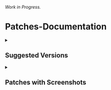 _Work in Progress._

# Patches-Documentation

<details><summary>

## Suggested Versions
</summary>

***Recommended application versions to patch for best compatibilty with patches.***

<details><summary>

#### YouTube - Versions
</summary>

```
18.46.43
```
```
18.45.43
```
```
18.44.41
```
```
18.43.45
```
```
18.42.41
```
```
18.41.39
```
```
18.40.34
```
```
18.39.41
```
```
18.38.44
```
```
18.37.36
```
```
18.36.39
```
```
18.35.36
```
```
18.34.38
```
```
18.33.40
```
```
18.32.39
```
```
18.31.40
```
```
18.30.37
```
```
18.29.38
```
```
18.27.36
```
```
18.25.40
```

</details>

<details><summary>
  
#### YouTube Music - Versions
</summary>

```
6.21.52+
```
</details>

<details><summary>

#### Reddit - Versions
</summary>

```
all
```
</details></details>

<details><summary>

## Patches with Screenshots
</summary>

***List of patches with screenshots. You may need to scroll to view the complete table.***

<details><summary>

#### YouTube
</summary>

| Patch | Description | Related Screenshots |
|:--------:|:--------------:|:-----------------:|
| `Add splash animation` | Adds splash animation, which was removed in YT v18.19.36+. This patch won't work with the `Custom branding icon` patches. | [Screenshots](https://imgur.com/a/Ls6167p) |
| `Alternative thumbnails` | Adds an option to replace video thumbnails with still image captures of the video. | [Screenshots](https://imgur.com/a/facqljP) |
| `Ambient mode switch` | Bypass the restrictions of ambient mode or disable it completely. | [Screenshots](https://imgur.com/a/qjNlGP3) |
| `Append time stamps information` | Add the current video quality or playback speed in brackets next to the current time. | [Screenshots](https://imgur.com/a/QZoeBfT) |
| `Change homepage` | Defaults to subscription tab instead of home when the app opens. | [Screenshots](https://imgur.com/a/Xxeq0XD) |
| `Custom branding icon MMT` | Changes the app launcher icon to MMT. | [Screenshots](https://imgur.com/1h94NCw) |
| `Custom branding icon Revancify Blue` | Changes the app launcher icon to Revancify Blue. | [Screenshots](https://imgur.com/a/Ov9fPHX) |
| `Custom branding icon Revancify Red` | Changes the app launcher icon to Revancify Red. | [Screenshots](https://imgur.com/a/ZNxfmER) |
| `Custom branding name YouTube` | Rename the app to the name specified in the options.json file. (Default: ReVanced Extended) | [Screenshots](https://imgur.com/a/uYAWf65) |
| `Custom double tap length` | Add custom 'double-tap to seek' values that are specified in the options.json file. | [Screenshots](https://imgur.com/a/S1fyX9A) |
| `Custom package name` | Uses the package name specified in the options.json file for the non-root build. | [Screenshots](https://imgur.com/a/DY0EMNI) |
| `Custom playback speed` | Adds more playback speed options. | [Screenshots](https://imgur.com/a/7dE1QiH) |
| `Custom player overlay opacity` | Change the opacity of the player background, when player controls are visible. | [Screenshots](https://imgur.com/a/XMEbK6f) |
| `Custom seekbar color` | Change seekbar color in video player and video thumbnails. | [Screenshots](https://imgur.com/a/wUBZNdH) |
| `Default playback speed` | Adds ability to set default video speed settings. | [Screenshots](https://imgur.com/a/x1YmkfG) |
| `Default video quality` | Adds ability to set default video quality settings. | [Screenshots](https://imgur.com/a/hqY3SiN) |
| `Disable HDR video` | Disable HDR video. | [Screenshots](https://imgur.com/a/pbVp2g3) |
| `Disable QUIC protocol` | Disable CronetEngine's QUIC protocol. | [Screenshots](https://imgur.com/a/CPNzSFq) |
| `Disable auto captions` | Disables forced auto-captions. | [Screenshots](https://imgur.com/a/rYqTjk1) |
| `Disable haptic feedback` | Adds options to disable haptic feedback. | [Screenshots](https://imgur.com/a/c0og6Ay) |
| `Disable landscape mode` | Disable landscape mode when entering fullscreen. | [Screenshots](https://imgur.com/a/tJiXrmf) |
| `Disable pip notification` | Disables the PiP notification when you first launch PiP mode. | [Screenshots](https://imgur.com/a/ZEPIdOW) |
| `Disable shorts on startup` | Disables Shorts from resuming when launching YouTube. | [Screenshots](https://imgur.com/a/GmsP5oK) |
| `Disable speed overlay` | Disable 'Play at 2x speed' while holding down. | [Screenshots](https://imgur.com/a/7eoHOSE) |
| `Enable compact controls overlay` | Enables a compact control overlay in fullscreen. | [Screenshots](https://imgur.com/a/gVc4uMQ) |
| `Enable debug logging` | Adds debugging options. | [Screenshots](https://imgur.com/a/7mNOSsa) |
| `Enable external browser` | Opens URLs outside the app in an external browser. | [Screenshots](https://imgur.com/a/Nm2mvzd) |
| `Enable gradient loading screen` | Enables gradient loading screen. | [Screenshots](https://imgur.com/a/x9DTOAZ) |
| `Enable language switch` | Enable/disable language switch toggle. | [Screenshots](https://imgur.com/a/ERg1coh) |
| `Enable minimized playback` | Enables picture-in-picture and background playback. | [Screenshots](https://imgur.com/a/ET3HcEx) |
| `Enable music search` | Enables music search in the voice search screen. | [Screenshots](https://imgur.com/a/Ccnfbkh) |
| `Enable new splash animation` | Enables a new type of splash animation on Android 12+ devices. | [Screenshots](https://imgur.com/a/dtLaOYP) |
| `Enable new thumbnail preview` | Enables a new type of seek preview. | [Screenshots](https://imgur.com/a/lv2AxVP) |
| `Enable old quality layout` | Enables the original quality flyout menu. | [Screenshots](https://imgur.com/a/v7HyezL) |
| `Enable open links directly` | Skips over redirection URLs to external links. | [Screenshots](https://imgur.com/a/lMJqViC) |
| `Enable seekbar tapping` | Enables tap-to-seek on the seekbar of the video player. | [Screenshots](https://imgur.com/a/PtA0tb3) |
| `Enable tablet mini player` | Enables the tablet mini-player layout. | [Screenshots](https://imgur.com/a/mLjsifI) |
| `Enable tablet navigation bar` | Enables the tablet navigation bar layout. | [Screenshots](https://imgur.com/a/KUi3w7f) |
| `Enable wide search bar` | Replaces the search icon with a wide search bar. This will hide the YouTube logo when active. | [Screenshots](https://imgur.com/a/wG3Mx3S) |
| `Force OPUS codec` | Forces the opus codec for audios. | [Screenshots](https://imgur.com/a/coCGCKS) |
| `Force fullscreen` | Forces the video to fullscreen when video starts. | [Screenshots](https://imgur.com/a/Pk9C0Ta) |
| `Force video codec` | Forces the video codec for videos. | [Screenshots](https://imgur.com/a/aW2QPKG) |
| `Hide account menu` | Allows you to hide account menu elements. | [Screenshots](https://imgur.com/a/MCvbnQu) |
| `Hide animated button background` | Hides the background of the pause and play animated buttons in the Shorts player. | [Screenshots](https://imgur.com/a/iqmYlgS) |
| `Hide auto player popup panels` | Hides automatic popup panels when opening a playlist/livestream. | [Screenshots](https://imgur.com/a/R3BHdAn) |
| `Hide autoplay button` | Hides the autoplay toggle in the video player. | [Screenshots](https://imgur.com/a/9S3NUVx) |
| `Hide autoplay preview` | Hides the autoplay preview container in fullscreen. | [Screenshots](https://imgur.com/a/OhxdFY9) |
| `Hide button container` | Adds options to hide action buttons under a video (like, clip, remix, etc). | [Screenshots](https://imgur.com/a/pB2DkdJ) |
| `Hide captions button` | Hides the captions button in the video player. | [Screenshots](https://imgur.com/a/iKc0ARk) |
| `Hide cast button` | Hides the cast button in the video player. | [Screenshots](https://imgur.com/a/WNwI6Ve) |
| `Hide category bar` | Hides the category bar at the top of feeds. | [Screenshots](https://imgur.com/a/P7H2Edn) |
| `Hide channel avatar section` | Hides the channel avatar section in the subscription tab. | [Screenshots](https://imgur.com/a/e0bU6sz) |
| `Hide channel profile components` | Hides channel profile components. | [Screenshots](https://imgur.com/a/pt050Zl) |
| `Hide channel watermark` | Hides the creator watermarks on videos. | [Screenshots](https://imgur.com/a/Hlj6967) |
| `Hide collapse button` | Hides the collapse button in the video player. | [Screenshots](https://imgur.com/a/bI1Fuoh) |
| `Hide comment component` | Adds options to hide components related to comments. | [Screenshots](https://imgur.com/a/hTXpbSV) |
| `Hide crowdfunding box` | Hides the crowdfunding box between the player and video description. | [Screenshots](https://imgur.com/a/WJlGhpq) |
| `Hide description components` | Hides video description components. | [Screenshots](https://imgur.com/a/xhIJoD6) |
| `Hide double tap overlay filter` | Prevents the screen from darkening when double-tapping. | [Screenshots](https://imgur.com/a/ualcmms) |
| `Hide end screen cards` | Hides the suggested video cards at the end of a video in fullscreen. | [Screenshots](https://imgur.com/a/50psTcB) |
| `Hide end screen overlay` | Hides endscreen overlay when swiping up while in fullscreen and at the end of videos. | [Screenshots](https://imgur.com/a/t8x32O6) |
| `Hide feed flyout panel` | Hides feed flyout panel components. | [Screenshots](https://imgur.com/a/nf1UPHc) |
| `Hide filmstrip overlay` | Hides the filmstrip overlay when holding down on the seekbar. | [Screenshots](https://imgur.com/a/0f2sH10) |
| `Hide floating microphone` | Hides the floating microphone button above the keyboard. | [Screenshots](https://imgur.com/a/PX54fRG) |
| `Hide fullscreen panels` | Hides the video title and quick actions in fullscreen. And prevents the description, comments, live chat, and playlist panels from showing while in fullscreen. | [Screenshots](https://imgur.com/a/5e2Lxrx) |
| `Hide general ads` | Removes ads in feeds and other areas. | [Screenshots](https://imgur.com/a/UfuiO7s) |
| `Hide handle` | Hides the handle in the account menu. | [Screenshots](https://imgur.com/a/MfWO2Rr) |
| `Hide info cards` | Hides info-cards in videos. | [Screenshots](https://imgur.com/a/yKKXVDP) |
| `Hide latest videos button` | Hides latest videos button in home feed. | [Screenshots](https://imgur.com/a/P9uQry5) |
| `Hide layout components` | Hides general layout components. | [Screenshots](https://imgur.com/a/5BP009b) |
| `Hide load more button` | Hides the button under videos that loads similar videos. | [Screenshots](https://imgur.com/a/jihDei9) |
| `Hide mix playlists` | Hides mix playlists from the home feed and video player. | [Screenshots](https://imgur.com/a/hzpefwO) |
| `Hide music button` | Hides the YouTube Music button in the video player. | [Screenshots](https://imgur.com/a/KYu3bMj) |
| `Hide navigation buttons` | Adds options to hide or change navigation buttons. | [Screenshots](https://imgur.com/a/TEHIhKt) |
| `Hide navigation label` | Hides the labels under the navigation buttons. | [Screenshots](https://imgur.com/a/TzHnK8l) |
| `Hide player button background` | Remove the dark circle surrounding the pause/play button and the next and previous buttons/arrows. | [Screenshots](https://imgur.com/a/7l2ExDA) |
| `Hide player flyout panel` | Adds options to hide player flyout panel components. | [Screenshots](https://imgur.com/a/ZYc7wRe) |
| `Hide previous next button` | Hides the previous and next buttons from the player controls. | [Screenshots](https://imgur.com/a/WNp9p4t) |
| `Hide search term thumbnail` | Hide thumbnails in the search term history. | [Screenshots](https://imgur.com/a/YqIV8Cj) |
| `Hide seek message` | Hides the 'Slide left or right to seek' message container. | [Screenshots](https://imgur.com/a/rQyBYg5) |
| `Hide seekbar` | Hides the seekbar in the video player and video thumbnails. | [Screenshots](https://imgur.com/a/qkVEocI) |
| `Hide shorts components` | Adds options to hide Shorts in feeds and Shorts components. | [Screenshots](https://imgur.com/a/qbJO6yf) |
| `Hide snack bar` | Hides snack bar popups. | [Screenshots](https://imgur.com/a/VBkD9LN) |
| `Hide suggested actions` | Hides the suggested actions bar inside the player. | [Screenshots](https://imgur.com/a/CQ1gJS7) |
| `Hide suggested video overlay` | Hide the suggested video overlay to play next. | [Screenshots](https://imgur.com/a/o6iF7zy) |
| `Hide suggestions shelf` | Hides the suggestions shelves in feeds. | [Screenshots](https://imgur.com/a/mPOKZru) |
| `Hide time stamp` | Hides timestamp in the video player. | [Screenshots](https://imgur.com/a/9TxGuEE) |
| `Hide toolbar button` | Hide the button in the toolbar. | [Screenshots](https://imgur.com/a/MCjVcpl) |
| `Hide tooltip content` | Hides the tooltip box that appears on first install. | [Screenshots](https://imgur.com/a/OAZ30Z5) |
| `Hide trending searches` | Hides trending searches in the search bar. | [Screenshots](https://imgur.com/a/1VjVi3A) |
| `Hide video ads` | Removes ads in the video player. | [Screenshots](https://imgur.com/a/Shr7JuB) |
| `Hide voice search button` | Hides voice search button in search bar. | [Screenshots](https://imgur.com/a/mPu54P0) |
| `Layout switch` | Adds the option to switch between tablet and phone layouts. | [Screenshots](https://imgur.com/a/16YQCJj) |
| `MaterialYou` | Applies the MaterialYou theme for Android 12+. | [Screenshots](https://imgur.com/a/CzspOyn) |
| `MicroG support` | Allows the app to run without root using MicroG and under a different package name. | [Screenshots](https://imgur.com/a/HDh7OiC) |
| `Overlay buttons` | Adds overlay buttons to the player (download, speed controls, amd copy link). | [Screenshots](https://imgur.com/a/U6JexYB) |
| `Premium heading` | Show or hide the premium heading. | [Screenshots](https://imgur.com/a/8mqIHQ3) |
| `Quick actions component` | Adds options to hide the quick action buttons beneath the seekbar while in fullscreen. | [Screenshots](https://imgur.com/a/PADAsaL) |
| `Return YouTube Dislike` | Shows the dislike count of videos using the Return YouTube Dislike API. | [Screenshots](https://imgur.com/a/mWj0eoj) |
| `Sanitize sharing links` | Removes tracking query parameters from the URLs when sharing links. | [Screenshots](https://imgur.com/a/mzdDNXD) |
| `Settings` | Applies mandatory patches to implement ReVanced settings into the application. | [Screenshots](https://imgur.com/a/qZJN1p0) |
| `Shorts outline button` | Apply the outline icon to the action button of the Shorts player. | [Screenshots](https://imgur.com/a/VXJvZoM) |
| `SponsorBlock` | Integrates SponsorBlock, which allows skipping undesired video segments, such as sponsored content. | [Screenshots](https://imgur.com/a/N7Z0CjM) |
| `Spoof app version` | Adds the ability to trick YouTube into thinking you are using a different app version. Useful if you want the old YouTube UI. | [Screenshots](https://imgur.com/a/x5E6fF0) |
| `Spoof device dimensions` | Spoofs the device dimensions in order to unlock higher video qualities that may not be available on your device. | [Screenshots](https://imgur.com/a/JqLAN0f) |
| `spoof player parameters` | Spoofs player parameters to prevent playback issues. | [Screenshots](https://imgur.com/a/PykVGQ0) |
| `Swipe controls` | Adds volume and brightness swipe controls. | [Screenshots](https://imgur.com/a/76uY3A9) |
| `Theme` | Change the app's theme to the values specified in options.json file (Default: Amoled black). | [Screenshots](https://imgur.com/a/4gsDQJS) |
| `Translations` | Add Crowdin translations for YouTube. | [Screenshots](https://imgur.com/a/R7Q1k2h) |
</details>

<details><summary>

#### YouTube Music
</summary>

| Patch | Description | Related Screenshots |
|:--------:|:--------------:|:-----------------:|
| `Amoled` | Applies an amoled black theme to flyout panels. | [Screenshots](https://imgur.com/a/PXnpWqK) |
| `Background play` | Enables background playback. | [Screenshots](https://imgur.com/a/gZki03j) |
| `Bitrate default value` | Set the audio quality to 'Always High' when you first install the app. | [Screenshots](https://imgur.com/a/sL2k1m4) |
| `Certificate spoof` | Spoofs the YouTube Music certificate for Android Auto. | [Screenshots](https://imgur.com/a/wYqUq6J) |
| `Custom branding icon MMT` | Changes the app launcher icon to MMT. | [Screenshots](https://imgur.com/K96jJ52) |
| `Custom branding icon Revancify Blue` | Changes the app launcher icon to Revancify Blue. | [Screenshots](https://imgur.com/1ijcyHr) |
| `Custom branding icon Revancify Red` | Changes the app launcher icon to Revancify Red. | [Screenshots](https://imgur.com/wwUsmiW) |
| `Custom branding name YouTube Music` | Rename the app to the name specified in the options.json file. | [Screenshots](https://imgur.com/a/ExSTD82) |
| `Custom package name` | Uses the package name specified in the options.json file for the non-root build. | [Screenshots](https://imgur.com/a/99sBIlq) |
| `Custom playback speed` | Adds more playback speed options. | [Screenshots](https://imgur.com/a/a5xeckD) |
| `Disable auto captions` | Disables forced auto captions. | [Screenshots](https://imgur.com/a/4PKAy9o) |
| `Enable black navigation bar` | Sets the navigation bar color to black. | [Screenshots](https://imgur.com/a/UK1YGZP) |
| `Enable color match player` | Matches the color of the mini player and the fullscreen player. | [Screenshots](https://imgur.com/a/F5mib6W) |
| `Enable compact dialog` | Enable compact flyout on phone layouts. | [Screenshots](https://imgur.com/a/NstyglG) |
| `Enable custom filter` | Adds a custom filter to hide specified layout components. | [Screenshots](https://imgur.com/a/U308EWB) |
| `Enable debug logging` | Adds debugging options. | [Screenshots](https://imgur.com/a/sqPwaM7) |
| `Enable force minimized player` | Keep player minimized even after switching tracks. | [Screenshots](https://imgur.com/a/lqAV44p) |
| `Enable landscape mode` | Enables entry into landscape mode by screen rotation on the phone. | [Screenshots](https://imgur.com/a/1ZUpMZg) |
| `Enable minimized playback` | Enables minimized playback on Kids music. | [Screenshots](https://imgur.com/a/6uOVWJp) |
| `Enable new player background` | Enable new player background. | [Screenshots](https://imgur.com/a/mCrcA34) |
| `Enable old player layout` | Return the player layout to old style. | [Screenshots](https://imgur.com/a/ClSxlkq) |
| `Enable old style library shelf` | Return the library shelf to old style. | [Screenshots](https://imgur.com/a/Yt24FKq) |
| `Enable old style miniplayer` | Return the mini-player to old style. (for YT Music v5.55.53+) | [Screenshots](https://imgur.com/a/jH46Cvo) |
| `Enable opus codec` | Enable opus codec when playing audio. | [Screenshots](https://imgur.com/a/uRdhxbI) |
| `Enable playback speed` | Add playback speed button to the flyout panel. | [Screenshots](https://imgur.com/a/OcnROfW) |
| `Enable sleep timer` | Adds a sleep timer option to flyout menu. | [Screenshots](https://imgur.com/a/cwEWZQi) |
| `Enable zen mode` | Adds a grey tint to the video player to reduce eye strain. | [Screenshots](https://imgur.com/a/KX7jYRi) |
| `Exclusive audio playback` | Enables the option to play music without video. | [Screenshots](https://imgur.com/a/WdZHw3M) |
| `Hide account menu` | Hide account menu elements. | [Screenshots](https://imgur.com/a/cGwYIYB) |
| `Hide action bar label` | Hide labels in action bar. | [Screenshots](https://imgur.com/a/zzoDqcJ) |
| `Hide button shelf` | Hides the category shelf from homepage and explorer. | [Screenshots](https://imgur.com/a/h0408Yl) |
| `Hide carousel shelf` | Hides the carousel shelf from the homepage and explore tab. | [Screenshots](https://imgur.com/a/RkAIZkF) |
| `Hide cast button` | Hides the cast button. | [Screenshots](https://imgur.com/a/NRNKGQG) |
| `Hide category bar` | Hides the music category bar at the top of the homepage. | [Screenshots](https://imgur.com/a/dCWHZmu) |
| `Hide channel guidelines` | Hides channel guidelines at the top of comments. | [Screenshots](https://imgur.com/a/EEs5Mw7) |
| `Hide emoji picker` | Hides emoji picker at the comments box. | [Screenshots](https://imgur.com/a/1K2OF8S) |
| `Hide flyout panel` | Hides flyout panel components. | [Screenshots](https://imgur.com/a/Sh2m1o4) |
| `Hide get premium` | Removes all "Get Premium" evidences from the avatar menu. | [Screenshots](https://imgur.com/a/xUfdCHx) |
| `Hide handle` | Hides the handle in the account switcher. | [Screenshots](https://imgur.com/a/1pWTF1I) |
| `Hide history button` | Hides history button in toolbar. | [Screenshots](https://imgur.com/a/Vjg7zO9) |
| `Hide music ads` | Hides ads before playing music. | [Screenshots](https://imgur.com/a/HCIlRvI) |
| `Hide navigation bar component` | Hides navigation bar components. | [Screenshots](https://imgur.com/a/yAbWEZn) |
| `Hide new playlist button` | Hide the New Playlist button in the Library tab. | [Screenshots](https://imgur.com/a/RaANMid) |
| `Hide playlist card` | Hides the suggested playlist card from the homepage. | [Screenshots](https://imgur.com/a/W6pxiuQ) |
| `Hide radio button` | Hides start radio button. | [Screenshots](https://imgur.com/a/ysFkz6L) |
| `Hide taste builder` | Hides the 'Tell us which artists you like" card from homepage. | [Screenshots](https://imgur.com/a/vLXUsph) |
| `Hide terms container` | Hides terms of service container at the account menu. | [Screenshots](https://imgur.com/a/t1AdWgr) |
| `Hide tooltip content` | Hides the tooltip box that appears on first install. | [Screenshots](https://imgur.com/a/Q2k01ZW) |
| `Hide voice search button` | Hides voice search button in search bar. | [Screenshots](https://imgur.com/a/mPu54P0) |
| `Hook download button` | Replaces the offline download button in the button container with an external download button. | [Screenshots](https://imgur.com/a/Y9s3bSQ) |
| `MicroG support` | Allows the app to run without root using MicroG and under a different package name. | [Screenshots](https://imgur.com/a/HDh7OiC) |
| `Remember playback speed` | Save the playback speed value whenever you change the playback speed. | [Screenshots](https://imgur.com/a/gB7ItMO) |
| `Remember repeat state` | Remembers the state of the repeat. | [Screenshots](https://imgur.com/a/94ODu8x) |
| `Remember shuffle state` | Remembers the state of the shuffle. | [Screenshots](https://imgur.com/a/iAFCcSU) |
| `Remember video quality` | Remember the video quality whenever you change it. | [Screenshots](https://imgur.com/a/olwfVCf) |
| `Replace cast button` | Replace the cast button in the player with the open music button. | [Screenshots](https://imgur.com/a/O1cL4lb) |
| `Replace dismiss queue` | Replace dismiss queue menu to watch on YouTube. | [Screenshots](https://imgur.com/a/rF6bOcF) |
| `Return YouTube Dislike` | Shows the dislike count of videos using the Return YouTube Dislike API. | [Screenshots](https://imgur.com/a/RDo8KIu) |
| `Sanitize sharing links` | Removes tracking query parameters from the URLs when sharing links. | [Screenshots](https://imgur.com/a/ShH374i) |
| `Settings` | Adds settings for ReVanced Extended to YouTube Music. | [Screenshots](https://imgur.com/a/prYgamZ) |
| `SponsorBlock` | Integrates SponsorBlock which allows skipping video segments such as sponsored content. | [Screenshots](https://imgur.com/a/2U9OYAI) |
| `Spoof app version` | Spoof the YouTube Music client version. Allows Canadian users to bypass the Radio-only restriction. | [Screenshots](https://imgur.com/a/oJ1Y60L) |
| `Start page` | Set the default start page. | | [Screenshots](https://imgur.com/a/o6YC8KJ) |
| `Translations` | Add Crowdin translations for YouTube Music. | [Screenshots](https://imgur.com/a/tVIibVh) |
</details>

<details><summary>

#### Reddit
</summary>

| Patch | Description | Related Screenshots |
|:--------:|:--------------:|:-----------------:|
| `Disable screenshot popup` | Disables the popup that shows up when taking a screenshot. | [Screenshots](/assets/reddit/disable-screenshot-popup/README.md) |
| `Hide ads` | Removes ads from Reddit. | [Screenshots](/assets/reddit/hide-ads/README.md) |
| `Hide navigation buttons` | Hide buttons at navigation bar. | [Screenshots](/assets/reddit/hide-navigation-buttons/README.md) |
| `Hide place button` | Hide r/place button in toolbar. | [Screenshots](/assets/reddit/hide-place-button/README.md) |
| `Hide recently visited shelf` | Hides recently visited shelf in sidebar. | [Screenshots](/assets/reddit/hide-recently-visited-shelf/README.md) |
| `Open links directly` | Skips over redirection URLs to external links. | [Screenshots](/assets/reddit/open-links-directly/README.md) |
| `Open links externally` | Open links outside of the app directly in your browser. | [Screenshots](/assets/reddit/open-links-externally/README.md) |
| `Premium icon` | Unlocks premium icons. | [Screenshots](assets/reddit/premium-icon/README.md) |
| `Sanitize sharing links` | Removes (tracking) query parameters from the URLs when sharing links. | [Screenshots](/assets/reddit/sanitize-sharing-links/README.md) |
| `Settings` | Adds ReVanced settings to Reddit. | [Screenshots](/assets/reddit/settings/README.md) |
</details>
